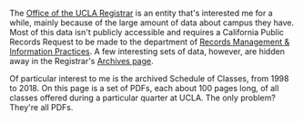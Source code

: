 The [Office of the UCLA Registrar](https://www.registrar.ucla.edu) is an entity that's interested me for a while, mainly because of the large amount of data about campus they have. Most of this data isn't publicly accessible and requires a California Public Records Request to be made to the department of [Records Management & Information Practices](https://www.finance.ucla.edu/tax-records/records-management). A few interesting sets of data, however, are hidden away in the Registrar's [Archives page](https://www.registrar.ucla.edu/Archives).

Of particular interest to me is the archived Schedule of Classes, from 1998 to 2018. On this page is a set of PDFs, each about 100 pages long, of all classes offered during a particular quarter at UCLA. The only problem? They're all PDFs.
